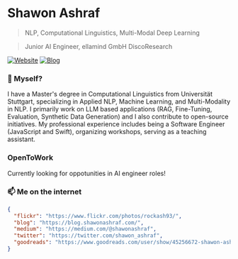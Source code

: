 # Shawon Ashraf
> NLP, Computational Linguistics, Multi-Modal Deep Learning

> Junior AI Engineer, ellamind GmbH
> DiscoResearch

[![Website](https://img.shields.io/badge/--website?label=Website&logo=safari&style=social)](https://shawonashraf.com)
[![Blog](https://img.shields.io/badge/--blog?label=Blog&logo=blog&style=social)](https://blog.shawonashraf.com/)


### 🤔 Myself?
I have a Master's degree in Computational Linguistics from Universität Stuttgart, specializing in Applied NLP, Machine Learning, and Multi-Modality in NLP. I primarily work on LLM based applications (RAG, Fine-Tuning, Evaluation, Synthetic Data Generation) and I also contribute to open-source initiatives. My professional experience includes being a Software Engineer (JavaScript and Swift), organizing workshops, serving as a teaching assistant. 

### OpenToWork
Currently looking for oppotunities in  AI engineer roles!

### 📫 Me on the internet
```json
{
  "flickr": "https://www.flickr.com/photos/rockash93/",
  "blog": "https://blog.shawonashraf.com/",
  "medium": "https://medium.com/@shawonashraf",
  "twitter": "https://twitter.com/shawon_ashraf",
  "goodreads": "https://www.goodreads.com/user/show/45256672-shawon-ashraf"
}
```

